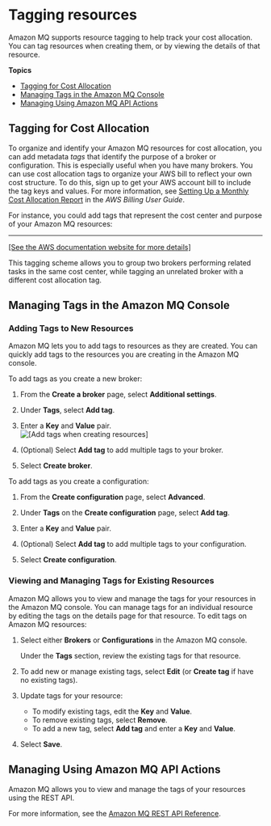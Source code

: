 # Tagging resources<a name="amazon-mq-tagging"></a>

Amazon MQ supports resource tagging to help track your cost allocation\. You can tag resources when creating them, or by viewing the details of that resource\.

**Topics**
+ [Tagging for Cost Allocation](#tagging-cost)
+ [Managing Tags in the Amazon MQ Console](#tagging-manage-console)
+ [Managing Using Amazon MQ API Actions](#tagging-manage-api)

## Tagging for Cost Allocation<a name="tagging-cost"></a>

To organize and identify your Amazon MQ resources for cost allocation, you can add metadata *tags* that identify the purpose of a broker or configuration\. This is especially useful when you have many brokers\. You can use cost allocation tags to organize your AWS bill to reflect your own cost structure\. To do this, sign up to get your AWS account bill to include the tag keys and values\. For more information, see [Setting Up a Monthly Cost Allocation Report](https://docs.aws.amazon.com/awsaccountbilling/latest/aboutv2/configurecostallocreport.html#allocation-report) in the *AWS Billing User Guide*\.



For instance, you could add tags that represent the cost center and purpose of your Amazon MQ resources:


****  
[\[See the AWS documentation website for more details\]](http://docs.aws.amazon.com/amazon-mq/latest/developer-guide/amazon-mq-tagging.html)

This tagging scheme allows you to group two brokers performing related tasks in the same cost center, while tagging an unrelated broker with a different cost allocation tag\.

## Managing Tags in the Amazon MQ Console<a name="tagging-manage-console"></a>

### Adding Tags to New Resources<a name="tagging-add-create"></a>

Amazon MQ lets you to add tags to resources as they are created\. You can quickly add tags to the resources you are creating in the Amazon MQ console\. 

 To add tags as you create a new broker:

1. From the **Create a broker** page, select **Additional settings**\.

1. Under **Tags**, select **Add tag**\.

1. Enter a **Key** and **Value** pair\.  
![\[Add tags when creating resources\]](http://docs.aws.amazon.com/amazon-mq/latest/developer-guide/images/amazon-mq-create-tag.png)

1. \(Optional\) Select **Add tag** to add multiple tags to your broker\.

1. Select **Create broker**\.

To add tags as you create a configuration:

1. From the **Create configuration** page, select **Advanced**\.

1. Under **Tags** on the **Create configuration** page, select **Add tag**\.

1. Enter a **Key** and **Value** pair\.

1. \(Optional\) Select **Add tag** to add multiple tags to your configuration\.

1. Select **Create configuration**\.

### Viewing and Managing Tags for Existing Resources<a name="tagging-manage-existing"></a>

Amazon MQ allows you to view and manage the tags for your resources in the Amazon MQ console\. You can manage tags for an individual resource by editing the tags on the details page for that resource\. To edit tags on Amazon MQ resources:

1. Select either **Brokers** or **Configurations** in the Amazon MQ console\.

   Under the **Tags** section, review the existing tags for that resource\.

1. To add new or manage existing tags, select **Edit** \(or **Create tag** if have no existing tags\)\.

1. Update tags for your resource:
   + To modify existing tags, edit the **Key** and **Value**\.
   + To remove existing tags, select **Remove**\.
   + To add a new tag, select **Add tag** and enter a **Key** and **Value**\.

1. Select **Save**\.

## Managing Using Amazon MQ API Actions<a name="tagging-manage-api"></a>

Amazon MQ allows you to view and manage the tags of your resources using the REST API\. 

 For more information, see the [Amazon MQ REST API Reference](https://docs.aws.amazon.com/amazon-mq/latest/api-reference/rest-api-tag.html)\.